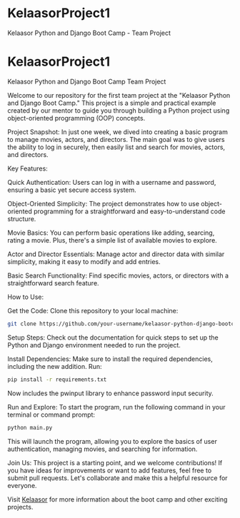 # KelaasorProject1
Kelaasor Python and Django Boot Camp - Team Project
# KelaasorProject1
Kelaasor Python and Django Boot Camp Team Project

Welcome to our repository for the first team project at the "Kelaasor Python and Django Boot Camp." This project is a simple and practical example created by our mentor to guide you through building a Python project using object-oriented programming (OOP) concepts.

Project Snapshot:
In just one week, we dived into creating a basic program to manage movies, actors, and directors. The main goal was to give users the ability to log in securely, then easily list and search for movies, actors, and directors.

Key Features:

Quick Authentication: Users can log in with a username and password, ensuring a basic yet secure access system.

Object-Oriented Simplicity: The project demonstrates how to use object-oriented programming for a straightforward and easy-to-understand code structure.

Movie Basics: You can perform basic operations like adding, searcing, rating a movie. Plus, there's a simple list of available movies to explore.

Actor and Director Essentials: Manage actor and director data with similar simplicity, making it easy to modify and add entries.

Basic Search Functionality: Find specific movies, actors, or directors with a straightforward search feature.

How to Use:

Get the Code: Clone this repository to your local machine:


```bash
git clone https://github.com/your-username/kelaasor-python-django-bootcamp.git
```

Setup Steps: Check out the documentation for quick steps to set up the Python and Django environment needed to run the project.

Install Dependencies: Make sure to install the required dependencies, including the new addition. Run:

```bash
pip install -r requirements.txt
```
Now includes the pwinput library to enhance password input security.

Run and Explore: To start the program, run the following command in your terminal or command prompt:

```bash
python main.py
```
This will launch the program, allowing you to explore the basics of user authentication, managing movies, and searching for information.

Join Us:
This project is a starting point, and we welcome contributions! If you have ideas for improvements or want to add features, feel free to submit pull requests. Let's collaborate and make this a helpful resource for everyone.

Visit [Kelaasor](https://kelaasor.com/home) for more information about the boot camp and other exciting projects.
